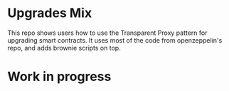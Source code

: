 # Upgrades Mix

This repo shows users how to use the Transparent Proxy pattern for upgrading smart contracts. It uses most of the code from openzeppelin's repo, and adds brownie scripts on top. 

# Work in progress
